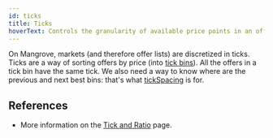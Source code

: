 ```yaml
---
id: ticks
title: Ticks
hoverText: Controls the granularity of available price points in an offer list.
---
```


On Mangrove, markets (and therefore offer lists) are discretized in ticks. Ticks are a way of sorting offers by price (into [tick bins](../contracts/technical-references/tick-ratio.md#3-tick-bins)). All the offers in a tick bin have the same tick. We also need a way to know where are the previous and next best bins: that's what [tickSpacing](../contracts/technical-references/tick-ratio.md#4-tickspacing) is for.

## References

* More information on the [Tick and Ratio](../contracts/technical-references/tick-ratio.md) page.